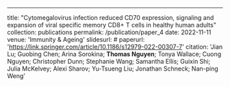 ---
title: "Cytomegalovirus infection reduced CD70 expression, signaling and expansion of viral specific memory CD8+ T cells in healthy human adults"
collection: publications
permalink: /publication/paper_4
date: 2022-11-11
venue: 'Immunity & Ageing'
slidesurl: #
paperurl: 'https://link.springer.com/article/10.1186/s12979-022-00307-7'
citation: 'Jian Lu; Guobing Chen; Arina Sorokina; <b>Thomas Nguyen</b>; Tonya Wallace; Cuong Nguyen; Christopher Dunn; Stephanie Wang; Samantha Ellis; Guixin Shi; Julia McKelvey; Alexi Sharov; Yu-Tsueng Liu; Jonathan Schneck; Nan-ping Weng'
